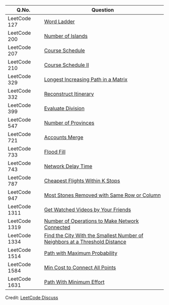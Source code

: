 | Q.No. | Question |
| --- | --- |
| LeetCode 127 | [Word Ladder](https://grid47.xyz/posts/leetcode-127-word-ladder-solution/) |
| LeetCode 200 | [Number of Islands](https://grid47.xyz/posts/leetcode-200-number-of-islands-solution/) |
| LeetCode 207 | [Course Schedule](https://grid47.xyz/posts/leetcode-207-course-schedule-solution/) |
| LeetCode 210 | [Course Schedule II](https://grid47.xyz/posts/leetcode-210-course-schedule-ii-solution/) |
| LeetCode 329 | [Longest Increasing Path in a Matrix](https://grid47.xyz/posts/leetcode-329-longest-increasing-path-in-a-matrix-solution/) |
| LeetCode 332 | [Reconstruct Itinerary](https://grid47.xyz/posts/leetcode-332-reconstruct-itinerary-solution/) |
| LeetCode 399 | [Evaluate Division](https://grid47.xyz/posts/leetcode-399-evaluate-division-solution/) |
| LeetCode 547 | [Number of Provinces](https://grid47.xyz/posts/leetcode-547-number-of-provinces-solution/) |
| LeetCode 721 | [Accounts Merge](https://grid47.xyz/posts/leetcode-721-accounts-merge-solution/) |
| LeetCode 733 | [Flood Fill](https://grid47.xyz/posts/leetcode-733-flood-fill-solution/) |
| LeetCode 743 | [Network Delay Time](https://grid47.xyz/posts/leetcode-743-network-delay-time-solution/) |
| LeetCode 787 | [Cheapest Flights Within K Stops](https://grid47.xyz/posts/leetcode-787-cheapest-flights-within-k-stops-solution/) |
| LeetCode 947 | [Most Stones Removed with Same Row or Column](https://grid47.xyz/posts/leetcode-947-most-stones-removed-with-same-row-or-column-solution/) |
| LeetCode 1311 | [Get Watched Videos by Your Friends](https://grid47.xyz/posts/leetcode-1311-get-watched-videos-by-your-friends-solution/) |
| LeetCode 1319 | [Number of Operations to Make Network Connected](https://grid47.xyz/posts/leetcode-1319-number-of-operations-to-make-network-connected-solution/) |
| LeetCode 1334 | [Find the City With the Smallest Number of Neighbors at a Threshold Distance](https://grid47.xyz/posts/leetcode-1334-find-the-city-with-the-smallest-number-of-neighbors-at-a-threshold-distance-solution/) |
| LeetCode 1514 | [Path with Maximum Probability](https://grid47.xyz/posts/leetcode-1514-path-with-maximum-probability-solution/) |
| LeetCode 1584 | [Min Cost to Connect All Points](https://grid47.xyz/posts/leetcode-1584-min-cost-to-connect-all-points-solution/) |
| LeetCode 1631 | [Path With Minimum Effort](https://grid47.xyz/posts/leetcode-1631-path-with-minimum-effort-solution/) |

Credit: [LeetCode Discuss](https://leetcode.com/discuss/study-guide/1326900/graph-algorithms-problems-to-practice)

